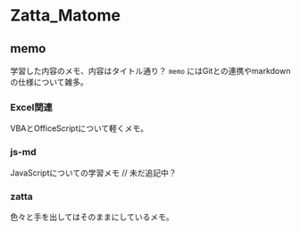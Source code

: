 # Zatta_Matome

## memo
学習した内容のメモ、内容はタイトル通り？
`memo` にはGitとの連携やmarkdownの仕様について雑多。

### Excel関連
VBAとOfficeScriptについて軽くメモ。

### js-md
JavaScriptについての学習メモ // 未だ追記中？

### zatta
色々と手を出してはそのままにしているメモ。